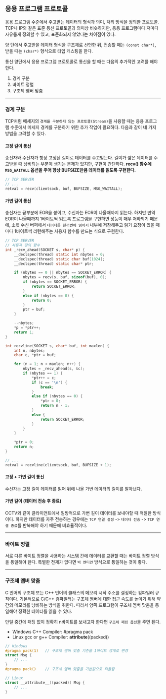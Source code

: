 
## 응용 프로그램 프로토콜
응용 프로그램 수준에서 주고받는 데이터의 형식과 의미, 처리 방식을 정의한 프로토콜.
TCP나 IP와 같은 표준 통신 프로토콜과 의미상 비슷하지만, 응용 프로그램마다 저마다 자유롭게 정의할 수 있고, 표준화되지 않았다는 차이점이 있다.

양 단에서 주고받을 데이터 형식을 구조체로 선언한 뒤,  전송할 때는 `(const char*)`, 받을 때는 `(char*)` 형식으로 타입 캐스팅을 한다. 

통신 양단에서 응용 프로그램 프로토콜로 통신을 할 때는 다음의 추가적인 고려를 해야 한다.
1. 경계 구분
2. 바이트 정렬
3. 구조체 멤버 맞춤

---
### 경계 구분
TCP처럼 메세지의 `경계를 구분하지 않는 프로토콜(Stream)`을 사용할 때는 응용 프로그램 수준에서 메세지 경계를 구분하기 위한 추가 작업이 필요하다. 다음과 같이 네 가지 방법을 고려할 수 있다.

#### 고정 길이 통신
송신자와 수신자가 항상 고정된 길이로 데이터를 주고받는다. 길이가 짧은 데이터를 주고받을 때 낭비되는 부분이 생기는 문제가 있지만, 구현이 간단하다.
**recv() 함수에 `MSG_WAITALL` 옵션을 주어 항상 BUFSIZE만큼 데이터를 읽도록 구현한다.**
```C
// TCP SERVER
// ...
retval = recv(clientsock, buf, BUFSIZE, MSG_WAITALL);
```

#### 가변 길이 통신 
송신자는 끝부분에 EOR을 붙이고, 수신자는 EOR이 나올때까지 읽는다. 하지만 만약 EOR이 나올때까지 1바이트씩 읽도록 프로그램을 구현하면 성능이 매우 저하되기 때문에, 소켓 수신 버퍼에서 `데이터를 한꺼번에 읽어서` 내부에 저장해두고 읽기 요청이 있을 때마다 1바이트씩 리턴해주는 사용자 함수를 만드는 식으로 구현한다.
```C
// TCP SERVER
// 사용자 정의 함수
int _recv_ahead(SOCKET s, char* p) {
	__declspec(thread) static int nbytes = 0;
	__declspec(thread) static char buf[1024];
	__declspec(thread) static char* ptr;

	if (nbytes == 0 || nbytes == SOCKET_ERROR) {
		nbytes = recv(s, buf, sizeof(buf), 0);
		if (nbytes == SOCKET_ERROR) {
			return SOCKET_ERROR;
		}
		else if (nbytes == 0) {
			return 0;
		}
		ptr = buf;
	}

	--nbytes;
	*p = *ptr++;
	return 1;
}

int recvline(SOCKET s, char* buf, int maxlen) {
	int n, nbytes;
	char c, *ptr = buf;

	for (n = 1; n < maxlen; n++) {
		nbytes = _recv_ahead(s, &c);
		if (nbytes == 1) {
			*ptr++ = c;
			if (c == '\n') {
				break;
			}
			else if (nbytes == 0) {
				*ptr = 0;
				return n - 1;
			}
			else {
				return SOCKET_ERROR;
			}
		}
	}

	*ptr = 0;
	return n;
}

// ...
retval = recvline(clientsock, buf, BUFSIZE + 1); 
```

#### 고정 + 가변 길이 통신 
수신자는 고정 길이 데이터를 읽어 뒤에 나올 가변 데이터의 길이를 알아낸다.

#### 가변 길이 (데이터 전송 후 종료)
CCTV와 같이 클라이언트에서 일방적으로 가변 길이 데이터를 보내야할 때 적절한 방식이다. 
하지만 데이터를 자주 전송하는 경우에는 `TCP 연결 설정` -> `데이터 전송` -> `TCP 연결 종료`를 반복해야 하기 때문에 비효율적이다.


---

### 바이트 정렬
서로 다른 바이트 정렬을 사용하는 시스템 간에 데이터를 교환할 때는 바이트 정렬 방식을 통일해야 한다. 특별한 전제가 없다면 `빅 엔디언` 방식으로 통일하는 것이 좋다.

---

### 구조체 멤버 맞춤
C 언어의 구조체 또는 C++ 언어의 클래스의 메모리 시작 주소를 결정하는 컴파일러 규칙이다. 기본적으로 C/C++ 컴파일러는 구조체 멤버에 대한 접근 속도를 높이기 위해 약간의 메모리를 낭비하는 방식을 취한다. 따라서 양쪽 프로그램이 구조체 멤버 맞춤을 통일해야 정확한 데이터를 읽을 수 있다.

만일 중간에 패딩 없이 정확히 n바이트를 보내고자 한다면 `구조체 패킹 옵션`을 주면 된다.
- Windows C++ Compiler: \#pragma pack
- Linux gcc or g++ Compiler: __attribute__((packed))

```C
// Windows
#pragma pack(1)   // 구조체 멤버 맞춤 기준을 1바이트 경계로 변경
struct Msg {
	// ...
}
#pragma pack()    // 구조체 멤버 맞춤을 기본값으로 되돌림 
```

```C
// Linux
struct __attribute__((packed)) Msg {
	// ...
}
```